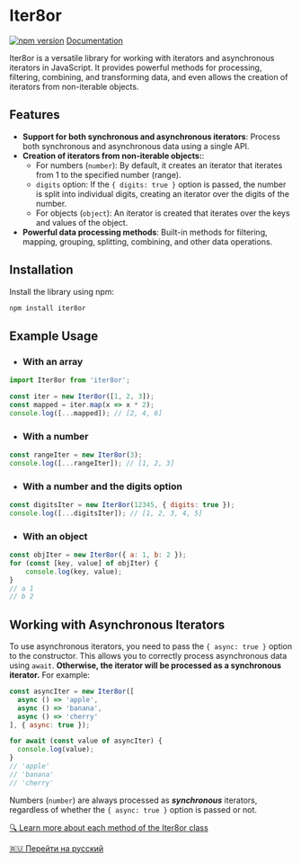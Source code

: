 # Iter8or
[![npm version](https://badge.fury.io/js/iter8or.svg)](https://www.npmjs.com/package/iter8or)
[Documentation](https://tanyalagodich.github.io/Iter8or/)

Iter8or is a versatile library for working with iterators and asynchronous iterators in JavaScript. It provides powerful methods for processing, filtering, combining, and transforming data, and even allows the creation of iterators from non-iterable objects.

## Features

- **Support for both synchronous and asynchronous iterators**: Process both synchronous and asynchronous data using a single API.
- **Creation of iterators from non-iterable objects:**:
  - For numbers (`number`): By default, it creates an iterator that iterates from 1 to the specified number (range).
  - `digits` option: If the `{ digits: true }` option is passed, the number is split into individual digits, creating an iterator over the digits of the number.
  - For objects (`object`): An iterator is created that iterates over the keys and values of the object.
- **Powerful data processing methods**: Built-in methods for filtering, mapping, grouping, splitting, combining, and other data operations.

## Installation

Install the library using npm:

```bash
npm install iter8or
```

## Example Usage

- ### With an array
```javascript
import Iter8or from 'iter8or';

const iter = new Iter8or([1, 2, 3]);
const mapped = iter.map(x => x * 2);
console.log([...mapped]); // [2, 4, 6]
```
- ### With a number
```javascript
const rangeIter = new Iter8or(3);
console.log([...rangeIter]); // [1, 2, 3]
```
- ### With a number and the digits option
```javascript
const digitsIter = new Iter8or(12345, { digits: true });
console.log([...digitsIter]); // [1, 2, 3, 4, 5]
```

- ### With an object
```javascript
const objIter = new Iter8or({ a: 1, b: 2 });
for (const [key, value] of objIter) {
    console.log(key, value);
}
// a 1
// b 2
```

## Working with Asynchronous Iterators
To use asynchronous iterators, you need to pass the `{ async: true }` option to the constructor.
This allows you to correctly process asynchronous data using `await`. **Otherwise, the iterator will be processed as a synchronous iterator.**
For example:
```javascript
const asyncIter = new Iter8or([
  async () => 'apple',
  async () => 'banana',
  async () => 'cherry'
], { async: true });

for await (const value of asyncIter) {
  console.log(value);
}
// 'apple'
// 'banana'
// 'cherry'
```

Numbers (`number`) are always processed as **_synchronous_** iterators, regardless of whether the `{ async: true }` option is passed or not.

[🔍 Learn more about each method of the Iter8or class](https://tanyalagodich.github.io/Iter8or/Iter8or.html)

[🇷🇺 Перейти на русский](https://tanyalagodich.github.io/Iter8or/ru/)
